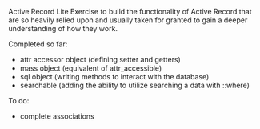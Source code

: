 Active Record Lite Exercise to build the functionality of Active Record that are so heavily relied upon and usually taken for granted to gain a deeper understanding of how they work.

Completed so far:
  * attr accessor object (defining setter and getters)
  * mass object (equivalent of attr_accessible)
  * sql object (writing methods to interact with the database)
  * searchable (adding the ability to utilize searching a data with ::where)
  
To do:
  * complete associations
